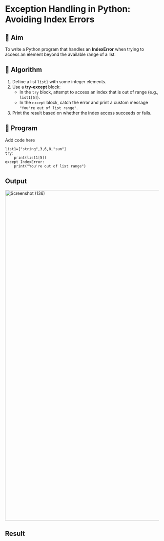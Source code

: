 # Exception Handling in Python: Avoiding Index Errors

## 🎯 Aim
To write a Python program that handles an **IndexError** when trying to access an element beyond the available range of a list.

## 🧠 Algorithm
1. Define a list `list1` with some integer elements.
2. Use a **try-except** block:
   - In the `try` block, attempt to access an index that is out of range (e.g., `list1[5]`).
   - In the `except` block, catch the error and print a custom message `"You're out of list range"`.
3. Print the result based on whether the index access succeeds or fails.

## 🧾 Program
Add code here
```
list1=["string",3,6,8,"sun"]
try:
    print(list1[5])
except IndexError:
    print("You're out of list range")
```
## Output
<img width="1920" height="1080" alt="Screenshot (136)" src="https://github.com/user-attachments/assets/f71d15ab-097b-44c2-8504-b98a3a995bba" />

## Result
